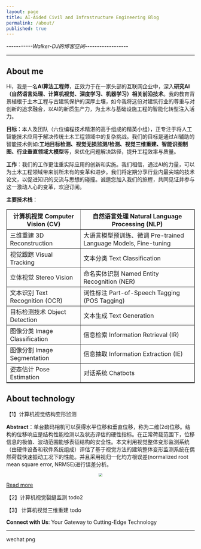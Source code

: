 ```yaml
---
layout: page
title: AI-Aided Civil and Infrastructure Engineering Blog
permalink: /about/
published: true
---
```

*-----------Walker-DJ的博客空间------------------*
* * *
## About me 
Hi，我是一名**AI算法工程师**，正效力于在一家头部的互联网企业中，深入**研究AI（自然语言处理、计算机视觉、深度学习、机器学习）相关前沿技术**。我的教育背景植根于土木工程与古建筑保护的深厚土壤，如今我将这份对建筑行业的尊重与对创新的追求融合，以AI的新质生产力，为土木与基础设施工程的智能化转型注入活力。

**目标**：本人及团队（六位编程技术精湛的高手组成的精英小组），正专注于将人工智能技术应用于解决传统土木工程领域中的复杂挑战。我们的目标是通过AI辅助的智能技术例如:**工地目标检测、视觉无损监测/检测、视觉三维重建、智能识图制图、行业垂直领域大模型**等，来优化问题解决路径，提升工程效率与质量。

**工作**：我们的工作更注重实际应用的创新和实施。我们相信，通过AI的力量，可以为土木工程领域带来前所未有的变革和进步。我们将定期分享行业内最尖端的技术论文，以促进知识的交流与思想的碰撞。诚邀您加入我们的旅程，共同见证并参与这一激动人心的变革，欢迎订阅。

**主要技术栈**：
<table border="1">
  <tr>
    <th>计算机视觉 Computer Vision (CV)</th>
    <th>自然语言处理 Natural Language Processing (NLP)</th>
  </tr>
  <tr>
    <td>三维重建 3D Reconstruction</td>
    <td>大语言模型预训练、微调 Pre-trained Language Models, Fine-tuning</td>
  </tr>
  <tr>
    <td>视觉跟踪 Visual Tracking</td>
    <td>文本分类 Text Classification</td>
  </tr>
  <tr>
    <td>立体视觉 Stereo Vision</td>
    <td>命名实体识别 Named Entity Recognition (NER)</td>
  </tr>
  <tr>
    <td>文本识别 Text Recognition (OCR)</td>
    <td>词性标注 Part-of-Speech Tagging (POS Tagging)</td>
  </tr>
  <tr>
    <td>目标检测技术 Object Detection</td>
    <td>文本生成 Text Generation</td>
  </tr>
  <tr>
    <td>图像分类 Image Classification</td>
    <td>信息检索 Information Retrieval (IR)</td>
  </tr>
  <tr>
    <td>图像分割 Image Segmentation</td>
    <td>信息抽取 Information Extraction (IE)</td>
  </tr>
  <tr>
    <td>姿态估计 Pose Estimation</td>
    <td>对话系统 Chatbots</td>
  </tr>
</table>

## About technology

【1】计算机视觉结构变形监测

**Abstract**：单台数码相机可以获得水平位移和垂直位移，称为二维(2d)位移。结构的位移响应是结构性能检测以及状态评估的硬性指标。在正常荷载范围下，位移信息的极值、波动范围能够表征结构的安全性。本文利用视觉整体变形监测系统（由硬件设备和软件系统组成）评估了基于视觉方法的建筑整体变形监测系统在偶然荷载快速振动工况下的性能。并且采用视归一化均方根误差(normalized root mean square error, NRMSE)进行误差分析。
<p style="text-align: center;">
<img src="https://wdj-data-1328038871.cos.ap-nanjing.myqcloud.com/blog_data%2F%E8%A7%86%E8%A7%89%E5%8F%98%E5%BD%A2%E7%9B%91%E6%B5%8B%2F1721304168668.jpg"  style="zoom:60%" />
</p>

[Read more](https://walker-dj1.github.io/基于视觉方法(CV)的结构变形监测/)
 
【2】计算机视觉裂缝监测
todo2

【3】 计算机视觉三维重建
todo





**Connect with Us**: Your Gateway to Cutting-Edge Technology 
* * *
wechat png
